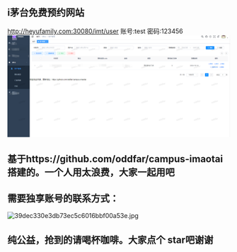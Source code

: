 ## i茅台免费预约网站
http://heyufamily.com:30080/imt/user
账号:test
密码:123456
![img.png](img.png)

## 基于https://github.com/oddfar/campus-imaotai搭建的。一个人用太浪费，大家一起用吧

## 需要独享账号的联系方式：
![39dec330e3db73ec5c6016bbf00a53e.jpg](..%2F..%2F..%2FUsers%2FAdministrator%2FDocuments%2FWeChat%20Files%2Fwxid_emb5eekrkjbm22%2FFileStorage%2FTemp%2F39dec330e3db73ec5c6016bbf00a53e.jpg)

## 纯公益，抢到的请喝杯咖啡。大家点个 star吧谢谢